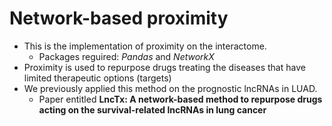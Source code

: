 # Network-based proximity
*  This is the implementation of proximity on the interactome.
   *  Packages reguired: *Pandas* and *NetworkX*   
*  Proximity is used to repurpose drugs treating the diseases that have limited therapeutic options (targets) 
*  We previously applied this method on the prognostic lncRNAs in LUAD. 
   *  Paper entitled **LncTx: A network-based method to repurpose drugs acting on the survival-related lncRNAs in lung cancer**
